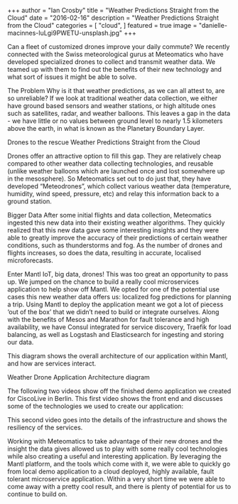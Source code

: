 +++
author = "Ian Crosby"
title = "Weather Predictions Straight from the Cloud"
date = "2016-02-16"
description = "Weather Predictions Straight from the Cloud"
categories = [
    "cloud",
]
featured = true
image = "danielle-macinnes-IuLgi9PWETU-unsplash.jpg"
+++

Can a fleet of customized drones improve your daily commute? We recently connected with the Swiss meteorological gurus at Meteomatics who have developed specialized drones to collect and transmit weather data. We teamed up with them to find out the benefits of their new technology and what sort of issues it might be able to solve.

The Problem
Why is it that weather predictions, as we can all attest to, are so unreliable? If we look at traditional weather data collection, we either have ground based sensors and weather stations, or high altitude ones such as satellites, radar, and weather balloons. This leaves a gap in the data - we have little or no values between ground level to nearly 1.5 kilometers above the earth, in what is known as the Planetary Boundary Layer.

Drones to the rescue
Weather Predictions Straight from the Cloud

Drones offer an attractive option to fill this gap. They are relatively cheap compared to other weather data collecting technologies, and reusable (unlike weather balloons which are launched once and lost somewhere up in the mesosphere). So Meteomatics set out to do just that, they have developed “Meteodrones”, which collect various weather data (temperature, humidity, wind speed, pressure, etc) and relay this information back to a ground station.

Bigger Data
After some initial flights and data collection, Meteomatics ingested this new data into their existing weather algorithms. They quickly realized that this new data gave some interesting insights and they were able to greatly improve the accuracy of their predictions of certain weather conditions, such as thunderstorms and fog. As the number of drones and flights increases, so does the data, resulting in accurate, localised microforecasts.

Enter Mantl
IoT, big data, drones! This was too great an opportunity to pass up.  We jumped on the chance to build a really cool microservices application to help show off Mantl.  We opted for one of the potential use cases this new weather data offers us: localized fog predictions for planning a trip. Using Mantl to deploy the application meant we got a lot of piecess ‘out of the box’ that we didn’t need to build or integrate ourselves. Along with the benefits of Mesos and Marathon for fault tolerance and high availability, we have Consul integrated for service discovery, Traefik for load balancing, as well as Logstash and Elasticsearch for ingesting and storing our data.

This diagram shows the overall architecture of our application within Mantl, and how are services interact.

Weather Drone Application Architecture diagram

The following two videos show off the finished demo application we created for CiscoLive in Berlin. This first video shows the front end and discusses some of the technologies we used to create our application:


This second video goes into the details of the infrastructure and shows the resiliency of the services.


Working with Meteomatics to take advantage of their new drones and the insight the data gives allowed us to play with some really cool technologies while also creating a useful and interesting application. By leveraging the Mantl platform, and the tools which come with it, we were able to quickly go from local demo application to a cloud deployed, highly available, fault tolerant microservice application. Within a very short time we were able to come away with a pretty cool result, and there is plenty of potential for us to continue to build on.